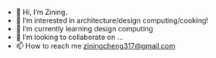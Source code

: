 - 👋 Hi, I’m Zining.
- 👀 I’m interested in architecture/design computing/cooking!
- 🌱 I’m currently learning design computing
- 💞️ I’m looking to collaborate on ...
- 📫 How to reach me ziningcheng317@gmail.com

<!---
zfruit317/zfruit317 is a ✨ special ✨ repository because its `README.md` (this file) appears on your GitHub profile.
You can click the Preview link to take a look at your changes.
--->
